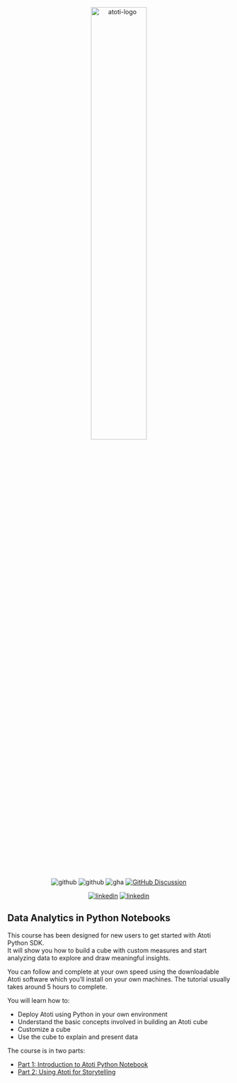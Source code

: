 <p align="center">
  <picture>
    <source media="(prefers-color-scheme: dark)" srcset="https://data.atoti.io/notebooks/banners/Atoti_Logo_White-01.svg">
    <source media="(prefers-color-scheme: light)" srcset="https://data.atoti.io/notebooks/banners/Atoti_Logo_Purple-01.svg">
    <img alt="atoti-logo" width="50%">
  </picture>
</p>

<p align="center">
  <img src="https://img.shields.io/github/v/release/atoti/atoti" alt="github">
  <img src="https://img.shields.io/pypi/dm/atoti" alt="github">
  <img src="https://github.com/github/docs/actions/workflows/test.yml/badge.svg" alt="gha">
  <a href="https://github.com/atoti/atoti/discussions"><img src="https://img.shields.io/github/discussions/atoti/atoti" alt="GitHub Discussion"></a>
</p>

<p align="center">
  <a href="https://www.linkedin.com/showcase/atoti/"><img src="https://img.shields.io/badge/linkedin-%230077B5.svg?style=for-the-badge&logo=linkedin&logoColor=white" alt="linkedin"></a>
  <a href="https://mobile.x.com/atoti_io"><img src="https://img.shields.io/badge/X-%23000000.svg?style=for-the-badge&logo=X&logoColor=white" alt="linkedin"></a>
</p>

## Data Analytics in Python Notebooks

This course has been designed for new users to get started with Atoti Python SDK.  
It will show you how to build a cube with custom measures and start analyzing data to explore and draw meaningful insights.

You can follow and complete at your own speed using the downloadable Atoti software which you’ll install on your own machines. 
The tutorial usually takes around 5 hours to complete.

You will learn how to:
- Deploy Atoti using Python in your own environment
- Understand the basic concepts involved in building an Atoti cube
- Customize a cube
- Use the cube to explain and present data

The course is in two parts:
- [Part 1: Introduction to Atoti Python Notebook](./introduction-to-atoti/main.ipynb)
- [Part 2: Using Atoti for Storytelling](./storytelling-with-atoti)



